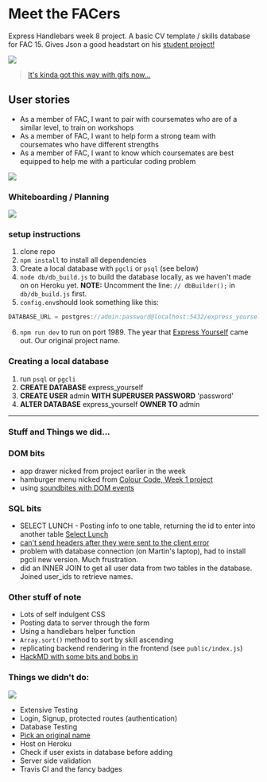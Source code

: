 # Meet the FACers
Express Handlebars week 8 project. A basic CV template / skills database for FAC 15.
Gives Json a good headstart on his [student project!](https://github.com/fac-15/project-ideas/issues/8)

![](https://external-preview.redd.it/eT-5pYpej7kUXLQ22wnSKElCDoJ4FJshexNTGEcD0zk.gif?format=png8&s=6d45997c05d42ed8d98f90b3d4e41773e8576d30)
> [It's kinda got this way with gifs now...](http://i.imgur.com/MKV12OF.gifv)

## User stories
- As a member of FAC, I want to pair with coursemates who are of a similar level, to train on workshops
- As a member of FAC, I want to help form a strong team with coursemates who have different strengths
- As a member of FAC, I want to know which coursemates are best equipped to help me with a particular coding problem

![](https://i.imgur.com/1kckHZy.jpg)

### Whiteboarding / Planning

![](https://i.imgur.com/WKxd5eA.jpg)

### setup instructions
1. clone repo
2. `npm install` to install all dependencies
3. Create a local database with `pgcli` or `psql` (see below)
4. `node db/db_build.js` to build the database locally, as we haven't made on on Heroku yet. **NOTE:** Uncomment the line: ```// dbBuilder();``` in ```db/db_build.js``` first.
5. `config.env`should look something like this:
```javascript
DATABASE_URL = postgres://admin:password@localhost:5432/express_yourself
```
6. `npm run dev` to run on port 1989. The year that [Express Yourself](https://www.youtube.com/watch?v=u31FO_4d9TY) came out. Our original project name.

### Creating a local database
1. run `psql` or `pgcli`
2. **CREATE DATABASE** express_yourself
3. **CREATE USER** admin **WITH SUPERUSER PASSWORD** 'password'
4. **ALTER DATABASE** express_yourself **OWNER TO** admin

---

### Stuff and Things we did...

### DOM bits
- app drawer nicked from project earlier in the week
- hamburger menu nicked from [Colour Code, Week 1 project](https://github.com/fac-15/CC/blob/master/css/style.css)
- using [soundbites with DOM events](https://www.youtube.com/watch?v=VuN8qwZoego)

### SQL bits
- SELECT LUNCH - Posting info to one table, returning the id to enter into another table [Select Lunch](https://github.com/fac-15/SELECTlunch/blob/staging/src/handler/postData.js)
- [can't send headers after they were sent to the client error](https://stackoverflow.com/questions/7042340/error-cant-set-headers-after-they-are-sent-to-the-client)
- problem with database connection (on Martin's laptop), had to install pgcli new version. Much frustration.
- did an INNER JOIN to get all user data from two tables in the database. Joined user_ids to retrieve names.

### Other stuff of note
- Lots of self indulgent CSS
- Posting data to server through the form
- Using a handlebars helper function
- ```Array.sort()``` method to sort by skill ascending
- replicating backend rendering in the frontend (see `public/index.js`)
- [HackMD with some bits and bobs in](https://hackmd.io/JkdM0tkhTRe9WfpVGBR3zQ)


### Things we didn't do:

![](https://media.giphy.com/media/wuw1DKSj9eq9G/giphy.gif)

- Extensive Testing
- Login, Signup, protected routes (authentication)
- Database Testing
- [Pick an original name](https://www.imdb.com/title/tt0290002/)
- Host on Heroku
- Check if user exists in database before adding
- Server side validation
- Travis CI and the fancy badges
